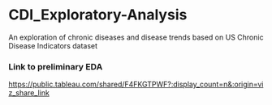 # CDI_Exploratory-Analysis
An exploration of chronic diseases and disease trends based on US Chronic Disease Indicators dataset

### Link to preliminary EDA
https://public.tableau.com/shared/F4FKGTPWF?:display_count=n&:origin=viz_share_link
